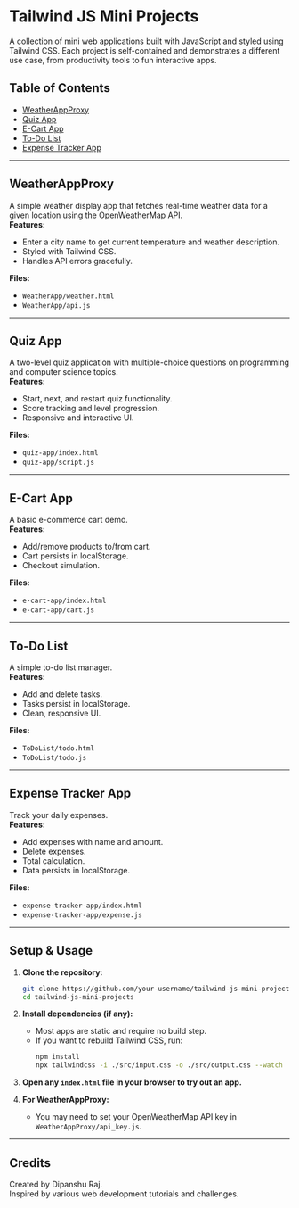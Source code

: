 # Tailwind JS Mini Projects

A collection of mini web applications built with JavaScript and styled using Tailwind CSS. Each project is self-contained and demonstrates a different use case, from productivity tools to fun interactive apps.

## Table of Contents

- [WeatherAppProxy]('./assets/image.png')
- [Quiz App](#quiz-app)
- [E-Cart App](#e-cart-app)
- [To-Do List](#to-do-list)
- [Expense Tracker App](#expense-tracker-app)


---

## WeatherAppProxy

A simple weather display app that fetches real-time weather data for a given location using the OpenWeatherMap API.  
**Features:**
- Enter a city name to get current temperature and weather description.
- Styled with Tailwind CSS.
- Handles API errors gracefully.

**Files:**  
- `WeatherApp/weather.html`  
- `WeatherApp/api.js`  

---

## Quiz App

A two-level quiz application with multiple-choice questions on programming and computer science topics.  
**Features:**
- Start, next, and restart quiz functionality.
- Score tracking and level progression.
- Responsive and interactive UI.

**Files:**  
- `quiz-app/index.html`  
- `quiz-app/script.js`

---

## E-Cart App

A basic e-commerce cart demo.  
**Features:**
- Add/remove products to/from cart.
- Cart persists in localStorage.
- Checkout simulation.

**Files:**  
- `e-cart-app/index.html`  
- `e-cart-app/cart.js`

---

## To-Do List

A simple to-do list manager.  
**Features:**
- Add and delete tasks.
- Tasks persist in localStorage.
- Clean, responsive UI.

**Files:**  
- `ToDoList/todo.html`  
- `ToDoList/todo.js`

---

## Expense Tracker App

Track your daily expenses.  
**Features:**
- Add expenses with name and amount.
- Delete expenses.
- Total calculation.
- Data persists in localStorage.

**Files:**  
- `expense-tracker-app/index.html`  
- `expense-tracker-app/expense.js`

---

## Setup & Usage

1. **Clone the repository:**
   ```sh
   git clone https://github.com/your-username/tailwind-js-mini-projects.git
   cd tailwind-js-mini-projects
   ```

2. **Install dependencies (if any):**
   - Most apps are static and require no build step.
   - If you want to rebuild Tailwind CSS, run:
     ```sh
     npm install
     npx tailwindcss -i ./src/input.css -o ./src/output.css --watch
     ```

3. **Open any `index.html` file in your browser to try out an app.**

4. **For WeatherAppProxy:**  
   - You may need to set your OpenWeatherMap API key in `WeatherAppProxy/api_key.js`.

---

## Credits

Created by Dipanshu Raj.  
Inspired by various web development tutorials and challenges.
